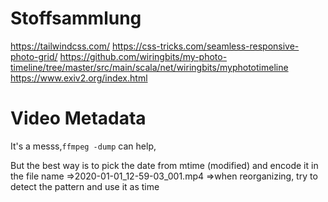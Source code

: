 # Stoffsammlung

https://tailwindcss.com/
https://css-tricks.com/seamless-responsive-photo-grid/
https://github.com/wiringbits/my-photo-timeline/tree/master/src/main/scala/net/wiringbits/myphototimeline
https://www.exiv2.org/index.html

# Video Metadata

It's a messs,`ffmpeg -dump` can help,

But the best way is to pick the date from mtime (modified) and encode it in the file name
=>2020-01-01_12-59-03_001.mp4
=>when reorganizing, try to detect the pattern and use it as time

